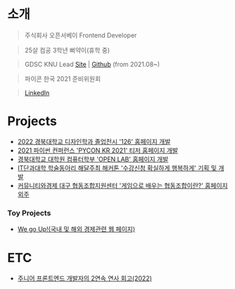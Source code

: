 # 소개
> 주식회사 오픈서베이 Frontend Developer

> 25살 컴공 3학년 삐약이(휴학 중)

> GDSC KNU Lead [Site](https://gdsc.community.dev/kyungpook-national-university/) | [Github](https://github.com/GDSC-KNU) (from 2021.08~)

> 파이콘 한국 2021 준비위원회

> [LinkedIn](https://www.linkedin.com/in/%EC%A2%85%EC%97%B0-%EA%B0%95-7b5541213)


# Projects
* [2022 경북대학교 디자인학과 졸업전시 '126' 홈페이지 개발](https://knud1.com/)
* [2021 파이썬 컨퍼런스 'PYCON KR 2021' 티저 홈페이지 개발](https://2021.pycon.kr/)
* [경북대학교 대학원 컴퓨터학부 'OPEN LAB' 홈페이지 개발](https://cse.knu.ac.kr/openlab/)
* [IT단과대학 학술동아리 해달주최 해커톤 '수강신청 확실하게 행복하게' 기획 및 개발](https://github.com/Climier-code/Haedal_Hackathon_2019_2)
* [커뮤니티와경제 대구 협동조합지원센터 '게임으로 배우는 협동조합이란?' 홈페이지 외주](https://github.com/Climier-code/Cooperative_site)
### Toy Projects
* [We go Up!(국내 및 해외 경제관련 웹 페이지)](https://github.com/Climier-code/WegoUp)

# ETC
* [주니어 프론트엔드 개발자의 2연속 연사 회고(2022)](https://velog.io/@whddus0789/주니어-프론트엔드-개발자의-2연속-연사-회고2022)

<!--
**Climier-code/Climier-code** is a ✨ _special_ ✨ repository because its `README.md` (this file) appears on your GitHub profile.

Here are some ideas to get you started:

- 🔭 I’m currently working on ...
- 🌱 I’m currently learning ...
- 👯 I’m looking to collaborate on ...
- 🤔 I’m looking for help with ...
- 💬 Ask me about ...
- 📫 How to reach me: ...
- 😄 Pronouns: ...
- ⚡ Fun fact: ...
-->
